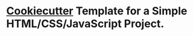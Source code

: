 # [Cookiecutter](https://github.com/cookiecutter/cookiecutter) Template for a Simple HTML/CSS/JavaScript Project.

